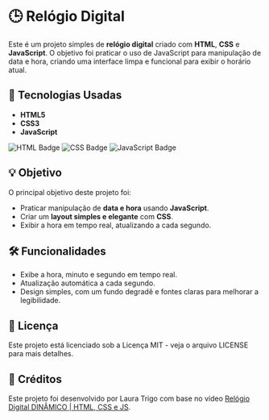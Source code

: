 # 🕒 Relógio Digital

Este é um projeto simples de **relógio digital** criado com **HTML**, **CSS** e **JavaScript**. O objetivo foi praticar o uso de JavaScript para manipulação de data e hora, criando uma interface limpa e funcional para exibir o horário atual.

## 🚀 Tecnologias Usadas

- **HTML5**
- **CSS3**
- **JavaScript**

![HTML Badge](https://img.shields.io/badge/HTML-5-orange)
![CSS Badge](https://img.shields.io/badge/CSS-3-blue)
![JavaScript Badge](https://img.shields.io/badge/JavaScript-ES6-yellowgreen)

## 💡 Objetivo

O principal objetivo deste projeto foi:

- Praticar manipulação de **data e hora** usando **JavaScript**.
- Criar um **layout simples e elegante** com **CSS**.
- Exibir a hora em tempo real, atualizando a cada segundo.

## 🛠 Funcionalidades

- Exibe a hora, minuto e segundo em tempo real.
- Atualização automática a cada segundo.
- Design simples, com um fundo degradê e fontes claras para melhorar a legibilidade.

## 📜 Licença

Este projeto está licenciado sob a Licença MIT - veja o arquivo LICENSE para mais detalhes.

## 🎥 Créditos

Este projeto foi desenvolvido por Laura Trigo com base no vídeo [Relógio Digital DINÂMICO | HTML, CSS e JS](https://www.youtube.com/watch?v=GK0ok3ZCXwM&t=2s).


